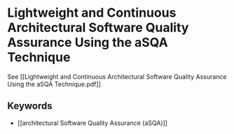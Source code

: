 # Lightweight and Continuous Architectural Software Quality Assurance Using the aSQA Technique
See [[Lightweight and Continuous Architectural Software Quality Assurance Using the aSQA Technique.pdf]]

## Keywords
- [[architectural Software Quality Assurance (aSQA)]]
